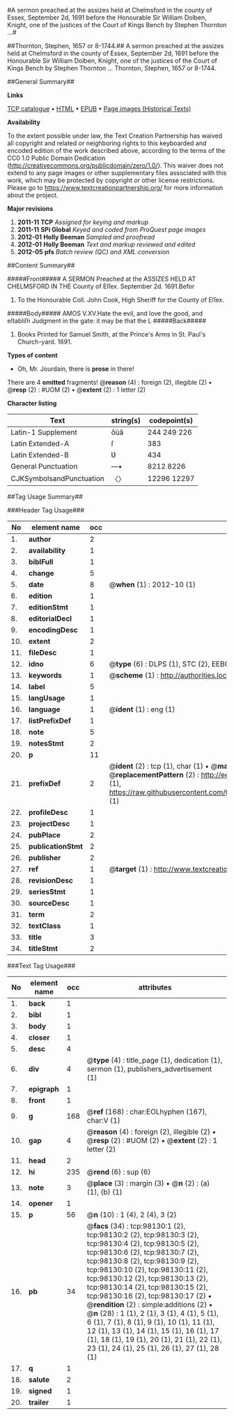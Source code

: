 #A sermon preached at the assizes held at Chelmsford in the county of Essex, September 2d, 1691 before the Honourable Sir William Dolben, Knight, one of the justices of the Court of Kings Bench by Stephen Thornton ...#

##Thornton, Stephen, 1657 or 8-1744.##
A sermon preached at the assizes held at Chelmsford in the county of Essex, September 2d, 1691 before the Honourable Sir William Dolben, Knight, one of the justices of the Court of Kings Bench by Stephen Thornton ...
Thornton, Stephen, 1657 or 8-1744.

##General Summary##

**Links**

[TCP catalogue](http://www.ota.ox.ac.uk/tcp/)  • 
[HTML](http://tei.it.ox.ac.uk/tcp/Texts-HTML/free/A62/A62467.html)  • 
[EPUB](http://tei.it.ox.ac.uk/tcp/Texts-EPUB/free/A62/A62467.epub) • 
[Page images (Historical Texts)](https://historicaltexts.jisc.ac.uk/eebo-13153486e)

**Availability**

To the extent possible under law, the Text Creation Partnership has waived all copyright and related or neighboring rights to this keyboarded and encoded edition of the work described above, according to the terms of the CC0 1.0 Public Domain Dedication (http://creativecommons.org/publicdomain/zero/1.0/). This waiver does not extend to any page images or other supplementary files associated with this work, which may be protected by copyright or other license restrictions. Please go to https://www.textcreationpartnership.org/ for more information about the project.

**Major revisions**

1. __2011-11__ __TCP__ *Assigned for keying and markup*
1. __2011-11__ __SPi Global__ *Keyed and coded from ProQuest page images*
1. __2012-01__ __Holly Beeman__ *Sampled and proofread*
1. __2012-01__ __Holly Beeman__ *Text and markup reviewed and edited*
1. __2012-05__ __pfs__ *Batch review (QC) and XML conversion*

##Content Summary##

#####Front#####
A SERMON Preached at the ASSIZES HELD AT CHELMSFORD IN THE County of Eſſex. September 2d. 1691.Befor
1. To the Honourable Coll. John Cook, High Sheriff for the County of Eſſex.

#####Body#####
AMOS V.XV.Hate the evil, and love the good, and eſtabliſh Judgment in the gate: it may be that the L
#####Back#####

1. Books Printed for Samuel Smith, at the Prince's Arms in St. Paul's Church-yard. 1691.

**Types of content**

  * Oh, Mr. Jourdain, there is **prose** in there!

There are 4 **omitted** fragments! 
 @__reason__ (4) : foreign (2), illegible (2)  •  @__resp__ (2) : #UOM (2)  •  @__extent__ (2) : 1 letter (2)

**Character listing**


|Text|string(s)|codepoint(s)|
|---|---|---|
|Latin-1 Supplement|ôùâ|244 249 226|
|Latin Extended-A|ſ|383|
|Latin Extended-B|Ʋ|434|
|General Punctuation|—•|8212 8226|
|CJKSymbolsandPunctuation|〈〉|12296 12297|

##Tag Usage Summary##

###Header Tag Usage###

|No|element name|occ|attributes|
|---|---|---|---|
|1.|__author__|2||
|2.|__availability__|1||
|3.|__biblFull__|1||
|4.|__change__|5||
|5.|__date__|8| @__when__ (1) : 2012-10 (1)|
|6.|__edition__|1||
|7.|__editionStmt__|1||
|8.|__editorialDecl__|1||
|9.|__encodingDesc__|1||
|10.|__extent__|2||
|11.|__fileDesc__|1||
|12.|__idno__|6| @__type__ (6) : DLPS (1), STC (2), EEBO-CITATION (1), OCLC (1), VID (1)|
|13.|__keywords__|1| @__scheme__ (1) : http://authorities.loc.gov/ (1)|
|14.|__label__|5||
|15.|__langUsage__|1||
|16.|__language__|1| @__ident__ (1) : eng (1)|
|17.|__listPrefixDef__|1||
|18.|__note__|5||
|19.|__notesStmt__|2||
|20.|__p__|11||
|21.|__prefixDef__|2| @__ident__ (2) : tcp (1), char (1)  •  @__matchPattern__ (2) : ([0-9\-]+):([0-9IVX]+) (1), (.+) (1)  •  @__replacementPattern__ (2) : http://eebo.chadwyck.com/downloadtiff?vid=$1&page=$2 (1), https://raw.githubusercontent.com/textcreationpartnership/Texts/master/tcpchars.xml#$1 (1)|
|22.|__profileDesc__|1||
|23.|__projectDesc__|1||
|24.|__pubPlace__|2||
|25.|__publicationStmt__|2||
|26.|__publisher__|2||
|27.|__ref__|1| @__target__ (1) : http://www.textcreationpartnership.org/docs/. (1)|
|28.|__revisionDesc__|1||
|29.|__seriesStmt__|1||
|30.|__sourceDesc__|1||
|31.|__term__|2||
|32.|__textClass__|1||
|33.|__title__|3||
|34.|__titleStmt__|2||


###Text Tag Usage###

|No|element name|occ|attributes|
|---|---|---|---|
|1.|__back__|1||
|2.|__bibl__|1||
|3.|__body__|1||
|4.|__closer__|1||
|5.|__desc__|4||
|6.|__div__|4| @__type__ (4) : title_page (1), dedication (1), sermon (1), publishers_advertisement (1)|
|7.|__epigraph__|1||
|8.|__front__|1||
|9.|__g__|168| @__ref__ (168) : char:EOLhyphen (167), char:V (1)|
|10.|__gap__|4| @__reason__ (4) : foreign (2), illegible (2)  •  @__resp__ (2) : #UOM (2)  •  @__extent__ (2) : 1 letter (2)|
|11.|__head__|2||
|12.|__hi__|235| @__rend__ (6) : sup (6)|
|13.|__note__|3| @__place__ (3) : margin (3)  •  @__n__ (2) : (a) (1), (b) (1)|
|14.|__opener__|1||
|15.|__p__|56| @__n__ (10) : 1 (4), 2 (4), 3 (2)|
|16.|__pb__|34| @__facs__ (34) : tcp:98130:1 (2), tcp:98130:2 (2), tcp:98130:3 (2), tcp:98130:4 (2), tcp:98130:5 (2), tcp:98130:6 (2), tcp:98130:7 (2), tcp:98130:8 (2), tcp:98130:9 (2), tcp:98130:10 (2), tcp:98130:11 (2), tcp:98130:12 (2), tcp:98130:13 (2), tcp:98130:14 (2), tcp:98130:15 (2), tcp:98130:16 (2), tcp:98130:17 (2)  •  @__rendition__ (2) : simple:additions (2)  •  @__n__ (28) : 1 (1), 2 (1), 3 (1), 4 (1), 5 (1), 6 (1), 7 (1), 8 (1), 9 (1), 10 (1), 11 (1), 12 (1), 13 (1), 14 (1), 15 (1), 16 (1), 17 (1), 18 (1), 19 (1), 20 (1), 21 (1), 22 (1), 23 (1), 24 (1), 25 (1), 26 (1), 27 (1), 28 (1)|
|17.|__q__|1||
|18.|__salute__|2||
|19.|__signed__|1||
|20.|__trailer__|1||

